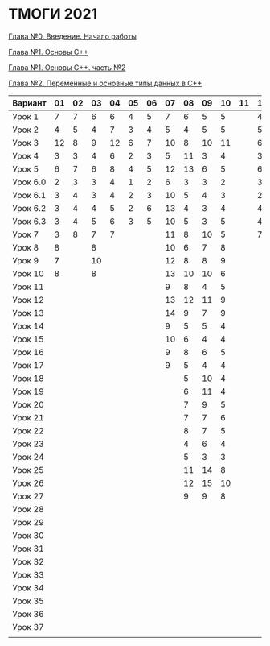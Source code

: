 # ТМОГИ 2021

[Глава №0. Введение. Начало работы](https://drive.google.com/drive/folders/1q9ILkl6kPBrzqY5IDAdt2iB8K4RCu3_s)

[Глава №1. Основы C++](https://drive.google.com/drive/folders/1dMwYSpwDyVjM3WYAmFnPbQyAa7Ku27ae?usp=sharing)

[Глава №1. Основы C++. часть №2](https://drive.google.com/drive/folders/1fXnj1Y5SFlGWLntIE1J1n9CxaEfAoDRt?usp=sharing)

[Глава №2. Переменные и основные типы данных в C++](https://drive.google.com/drive/folders/1H2bi6jBYB0l9SboeHFAvLMLuulBqJsar?usp=sharing)


| Вариант  | 01 | 02 | 03 | 04 | 05 | 06 | 07 | 08 | 09 | 10 | 11 | 12 | 13 | 14 | 15 | 16 | 17 | 18 | 19 | 20 |
| -------  | -- | -- | -- | -- | -- | -- | -- | -- | -- | -- | -- | -- | -- | -- | -- | -- | -- | -- | -- | -- |
| Урок 1   |  7 |  7 |  6 |  6 |  4 |  5 |  7 |  6 |  5 |  5 |    |  4 |    |  4 |  5 |  4 |  6 |  5 |  4 |    |
| Урок 2   |  4 |  5 |  4 |  7 |  3 |  4 |  5 |  4 |  5 |  5 |    |  5 |    |  2 |  4 |  2 |  4 |  3 |  5 |    |
| Урок 3   | 12 |  8 |  9 | 12 |  6 |  7 | 10 |  8 | 10 | 11 |    |  6 |    |  6 | 11 |  6 |  8 | 10 |  9 |    |
| Урок 4   |  3 |  3 |  4 |  6 |  2 |  3 |  5 | 11 |  3 |  4 |    |  3 |    |  2 |  2 |  2 |  4 |  8 |  5 |    |
| Урок 5   |  6 |  7 |  6 |  8 |  4 |  5 | 12 | 13 |  6 |  5 |    |  6 |    |  5 |  6 |  5 |  8 | 14 |  6 |    |
| Урок 6.0 |  2 |  3 |  3 |  4 |  1 |  2 |  6 |  3 |  3 |  2 |    |  3 |    |  1 |  2 |  1 |  2 |  2 |  2 |    |
| Урок 6.1 |  3 |  4 |  3 |  4 |  2 |  3 | 10 |  5 |  4 |  3 |    |  2 |    |  1 |  3 |  2 |  4 |  5 |  3 |    |
| Урок 6.2 |  3 |  4 |  4 |  5 |  2 |  6 | 13 |  4 |  3 |  4 |    |  4 |    |  3 |  3 |  3 |  3 |  4 |  4 |    |
| Урок 6.3 |  3 |  4 |  5 |  6 |  3 |  5 | 10 |  5 |  3 |  5 |    |  4 |    |  2 |  2 |  3 |  4 |  5 |  5 |    |
| Урок 7   |  3 |  8 |  7 |  7 |    |    | 11 |  8 | 10 |  5 |    |  7 |    |  3 |  9 |  3 |  4 |  4 |  7 |    |
| Урок 8   |  8 |    |  8 |    |    |    | 10 |  6 |  7 |  8 |    |    |    | 10 |  6 |  9 |  8 | 10 |  9 |    |
| Урок 9   |  7 |    | 10 |    |    |    | 12 |  8 |  8 |  9 |    |    |    | 11 |  8 |  9 |  8 |  8 |  9 |    |
| Урок 10  |  8 |    |  8 |    |    |    | 13 | 10 | 10 |  6 |    |    |    | 10 |  6 |  8 |  6 |  6 |  8 |    |
| Урок 11  |    |    |    |    |    |    |  9 |  8 |  4 |  5 |    |    |    |  7 |  4 |  5 |  5 |  3 |    |    |
| Урок 12  |    |    |    |    |    |    | 13 | 12 | 11 |  9 |    |    |    | 14 | 10 | 12 | 10 |  8 |    |    |
| Урок 13  |    |    |    |    |    |    | 14 | 9  |  7 |  9 |    |    |    |  9 |  7 |  8 |  8 | 10 |    |    |
| Урок 14  |    |    |    |    |    |    |  9 | 5  |  5 |  4 |    |    |    |  5 |  3 |  4 |  5 |  3 |    |    |
| Урок 15  |    |    |    |    |    |    | 10 | 6  |  4 |  4 |    |    |    |  6 |  4 |  5 |  5 |  4 |    |    |
| Урок 16  |    |    |    |    |    |    |  9 | 8  |  6 |  5 |    |    |    |  7 |  5 |  6 |  5 |  5 |    |    |
| Урок 17  |    |    |    |    |    |    |  9 | 5  |  4 |  4 |    |    |    |  4 |  3 |  4 |  5 |  5 |    |    |
| Урок 18  |    |    |    |    |    |    |    | 5  | 10 |  4 |    |    |    |    |  6 |  4 |    |  4 |    |    |
| Урок 19  |    |    |    |    |    |    |    | 6  | 11 |  4 |    |    |    |    |  7 |  4 |    |  5 |    |    |
| Урок 20  |    |    |    |    |    |    |    | 7  |  9 |  5 |    |    |    |    |  7 |  5 |    |  5 |    |    |
| Урок 21  |    |    |    |    |    |    |    | 7  |  7 |  6 |    |    |    |    |  9 |  6 |    |  6 |    |    |
| Урок 22  |    |    |    |    |    |    |    | 8  |  7 |  5 |    |    |    |    |  7 |    |    |  6 |    |    |
| Урок 23  |    |    |    |    |    |    |    | 4  |  6 |  4 |    |    |    |    |  6 |    |    |  5 |    |    |
| Урок 24  |    |    |    |    |    |    |    | 5  |  3 |  3 |    |    |    |    |  3 |    |    |  4 |    |    |
| Урок 25  |    |    |    |    |    |    |    | 11 | 14 |  8 |    |    |    |    | 12 |    |    |  9 |    |    |
| Урок 26  |    |    |    |    |    |    |    | 12 | 15 | 10 |    |    |    |    | 15 |    |    |  9 |    |    |
| Урок 27  |    |    |    |    |    |    |    | 9  |  9 |  8 |    |    |    |    | 11 |    |    |  9 |    |    |
| Урок 28  |    |    |    |    |    |    |    |    |    |    |    |    |    |    |    |    |    |    |    |    |
| Урок 29  |    |    |    |    |    |    |    |    |    |    |    |    |    |    |    |    |    |    |    |    |
| Урок 30  |    |    |    |    |    |    |    |    |    |    |    |    |    |    |    |    |    |    |    |    |
| Урок 31  |    |    |    |    |    |    |    |    |    |    |    |    |    |    |    |    |    |    |    |    |
| Урок 32  |    |    |    |    |    |    |    |    |    |    |    |    |    |    |    |    |    |    |    |    |
| Урок 33  |    |    |    |    |    |    |    |    |    |    |    |    |    |    |    |    |    |    |    |    |
| Урок 34  |    |    |    |    |    |    |    |    |    |    |    |    |    |    |    |    |    |    |    |    |
| Урок 35  |    |    |    |    |    |    |    |    |    |    |    |    |    |    |    |    |    |    |    |    |
| Урок 36  |    |    |    |    |    |    |    |    |    |    |    |    |    |    |    |    |    |    |    |    |
| Урок 37  |    |    |    |    |    |    |    |    |    |    |    |    |    |    |    |    |    |    |    |    |
|          |    |    |    |    |    |    |    |    |    |    |    |    |    |    |    |    |    |    |    |    |
